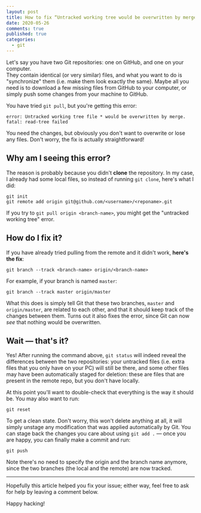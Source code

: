 ```yaml
---
layout: post
title: How to fix “Untracked working tree would be overwritten by merge” error
date: 2020-05-26
comments: true
published: true
categories:
  - git
---
```


Let's say you have two Git repositories: one on GitHub, and one on your computer.<br>They contain identical (or very similar) files, and what you want to do is "synchronize" them (i.e. make them look exactly the same). Maybe all you need is to download a few missing files from GitHub to your computer, or simply push some changes from your machine to GitHub.

You have tried `git pull`, but you're getting this error:

    error: Untracked working tree file * would be overwritten by merge.
    fatal: read-tree failed

You need the changes, but obviously you don't want to overwrite or lose any files. Don't worry, the fix is actually straightforward!

## Why am I seeing this error?

The reason is probably because you didn't **clone** the repository. In my case, I already had some local files, so instead of running `git clone`, here's what I did:

    git init
    git remote add origin git@github.com/<username>/<reponame>.git

If you try to `git pull origin <branch-name>`, you might get the "untracked working tree" error.

## How do I fix it?

If you have already tried pulling from the remote and it didn't work, **here's the fix**:

    git branch --track <branch-name> origin/<branch-name>

For example, if your branch is named `master`:

    git branch --track master origin/master

What this does is simply tell Git that these two branches, `master` and `origin/master`, are related to each other, and that it should keep track of the changes between them. Turns out it also fixes the error, since Git can now _see_ that nothing would be overwritten.

## Wait — that's it?

Yes! After running the command above, `git status` will indeed reveal the differences between the two repositories: your untracked files (i.e. extra files that you only have on your PC) will still be there, and some other files may have been automatically staged for deletion: these are files that are present in the remote repo, but you don't have locally.

At this point you'll want to double-check that everything is the way it should be. You may also want to run:

    git reset

To get a clean state. Don't worry, this won't delete anything at all, it will simply unstage any modification that was applied automatically by Git. You can stage back the changes you care about using `git add .` — once you are happy, you can finally make a commit and run:

    git push

Note there's no need to specify the origin and the branch name anymore, since the two branches (the local and the remote) are now tracked.

---

Hopefully this article helped you fix your issue; either way, feel free to ask for help by leaving a comment below.

Happy hacking!
